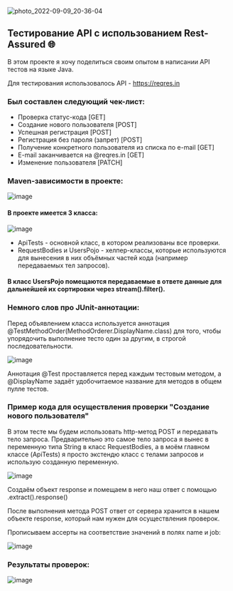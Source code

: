 ![photo_2022-09-09_20-36-04](https://user-images.githubusercontent.com/110935510/189412450-4f3ce97c-8727-45bb-be68-347155a74a9e.png)

## Тестирование API с использованием Rest-Assured 🌐
В этом проекте я хочу поделиться своим опытом в написании API тестов на языке Java. 

Для тестирования использовалось API - https://reqres.in 

### Был составлен следующий чек-лист:
- Проверка статус-кода [GET]
- Создание нового пользователя [POST]
- Успешная регистрация [POST]
- Регистрация без пароля (запрет) [POST]
- Получение конкретного пользователя из списка по e-mail [GET]
- E-mail заканчивается на @reqres.in [GET]
- Изменение пользователя [PATCH]

### Maven-зависимости в проекте:
![image](https://user-images.githubusercontent.com/110935510/189408867-8b55cd72-5e57-45be-b59a-d48a983a2f73.png)

#### В проекте имеется 3 класса:
![image](https://user-images.githubusercontent.com/110935510/189409826-f8dd647f-db47-4cef-a514-a01c0d1a2e5b.png)

- ApiTests - основной класс, в котором реализованы все проверки.
- RequestBodies и UsersPojo - хелпер-классы, которые используются для вынесения в них объёмных частей кода (например передаваемых тел запросов).
#### В класс UsersPojo помещаются передаваемые в ответе данные для дальнейшей их сортировки через stream().filter(). 

### Немного слов про JUnit-аннотации: 

Перед объявлением класса используется аннотация @TestMethodOrder(MethodOrderer.DisplayName.class) для того, чтобы упорядочить выполнение тесто один за другим, в строгой последовательности.

![image](https://user-images.githubusercontent.com/110935510/189411023-dc2ba880-fda2-4043-b489-8e17a7f43a55.png)

Аннотация @Test проставляется перед каждым тестовым методом, а @DisplayName задаёт удобочитаемое название для методов в общем пулле тестов.

### Пример кода для осуществления проверки "Создание нового пользователя"
В этом тесте мы будем использовать http-метод POST и передавать тело запроса.
Предварительно это самое тело запроса я вынес в переменную типа String в класс RequestBodies, а в моём главном классе (ApiTests) я просто экстендю класс с телами запросов и использую созданную переменную.

![image](https://user-images.githubusercontent.com/110935510/189415073-59cbc93e-4336-493a-83e2-b11f5bdf7767.png)

Создаём объект response и помещаем в него наш ответ с помощью .extract().response()

После выполнения метода POST ответ от сервера хранится в нашем объекте response, который нам нужен для осуществления проверок.

Прописываем ассерты на соответствие значений в полях name и job: 

![image](https://user-images.githubusercontent.com/110935510/189414276-2af9bba9-9e69-45cc-a7d2-c0fe8a2c7a30.png)


### Результаты проверок:
![image](https://user-images.githubusercontent.com/110935510/189410163-d4484fb3-ce3d-4738-85c8-efb4b8d5f38f.png)






